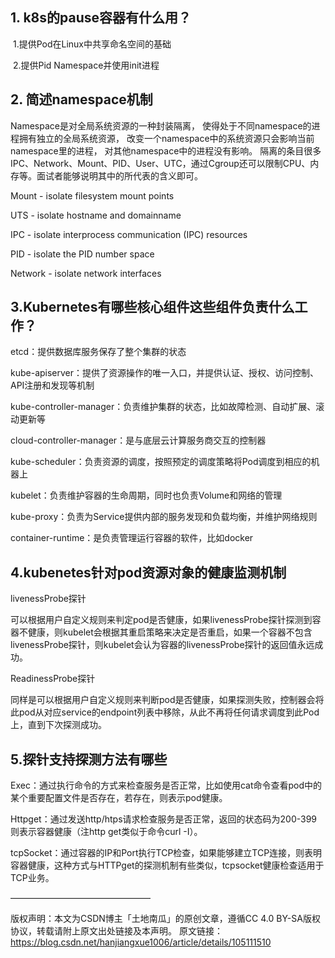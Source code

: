 ## 1. k8s的pause容器有什么用？

 1.提供Pod在Linux中共享命名空间的基础

 2.提供Pid Namespace并使用init进程

## 2. 简述namespace机制

Namespace是对全局系统资源的一种封装隔离，
使得处于不同namespace的进程拥有独立的全局系统资源，
改变一个namespace中的系统资源只会影响当前namespace里的进程，
对其他namespace中的进程没有影响。
隔离的条目很多IPC、Network、Mount、PID、User、UTC，通过Cgroup还可以限制CPU、内存等。面试者能够说明其中的所代表的含义即可。

Mount - isolate filesystem mount points

UTS - isolate hostname and domainname

IPC - isolate interprocess communication (IPC) resources

PID - isolate the PID number space

Network - isolate network interfaces

## 3.Kubernetes有哪些核心组件这些组件负责什么工作？

etcd：提供数据库服务保存了整个集群的状态

kube-apiserver：提供了资源操作的唯一入口，并提供认证、授权、访问控制、API注册和发现等机制

kube-controller-manager：负责维护集群的状态，比如故障检测、自动扩展、滚动更新等

cloud-controller-manager：是与底层云计算服务商交互的控制器

kube-scheduler：负责资源的调度，按照预定的调度策略将Pod调度到相应的机器上

kubelet：负责维护容器的生命周期，同时也负责Volume和网络的管理

kube-proxy：负责为Service提供内部的服务发现和负载均衡，并维护网络规则

container-runtime：是负责管理运行容器的软件，比如docker

## 4.kubenetes针对pod资源对象的健康监测机制

livenessProbe探针

可以根据用户自定义规则来判定pod是否健康，如果livenessProbe探针探测到容器不健康，则kubelet会根据其重启策略来决定是否重启，如果一个容器不包含livenessProbe探针，则kubelet会认为容器的livenessProbe探针的返回值永远成功。

ReadinessProbe探针

同样是可以根据用户自定义规则来判断pod是否健康，如果探测失败，控制器会将此pod从对应service的endpoint列表中移除，从此不再将任何请求调度到此Pod上，直到下次探测成功。

## 5.探针支持探测方法有哪些

Exec：通过执行命令的方式来检查服务是否正常，比如使用cat命令查看pod中的某个重要配置文件是否存在，若存在，则表示pod健康。

Httpget：通过发送http/htps请求检查服务是否正常，返回的状态码为200-399则表示容器健康（注http get类似于命令curl -I）。

tcpSocket：通过容器的IP和Port执行TCP检查，如果能够建立TCP连接，则表明容器健康，这种方式与HTTPget的探测机制有些类似，tcpsocket健康检查适用于TCP业务。

————————————————

版权声明：本文为CSDN博主「土地南瓜」的原创文章，遵循CC 4.0 BY-SA版权协议，转载请附上原文出处链接及本声明。
原文链接：https://blog.csdn.net/hanjiangxue1006/article/details/105111510